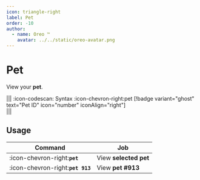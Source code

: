 ```yaml
---
icon: triangle-right
label: Pet
order: -10
author:
  - name: Oreo ™
    avatar: ../../static/oreo-avatar.png
---
```


# Pet

View your **pet**.

||| :icon-codescan: Syntax
:icon-chevron-right:pet [!badge variant="ghost" text="Pet ID" icon="number" iconAlign="right"]  
|||

## Usage

| Command                           | Job                       |
| --------------------------------- | ------------------------- |
| :icon-chevron-right:**`pet`**     | View **selected** **pet** |
| :icon-chevron-right:**`pet 913`** | View **pet** **#913**     |
